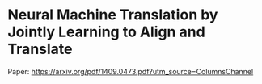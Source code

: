 # Neural Machine Translation by Jointly Learning to Align and Translate

Paper: https://arxiv.org/pdf/1409.0473.pdf?utm_source=ColumnsChannel <br/>
